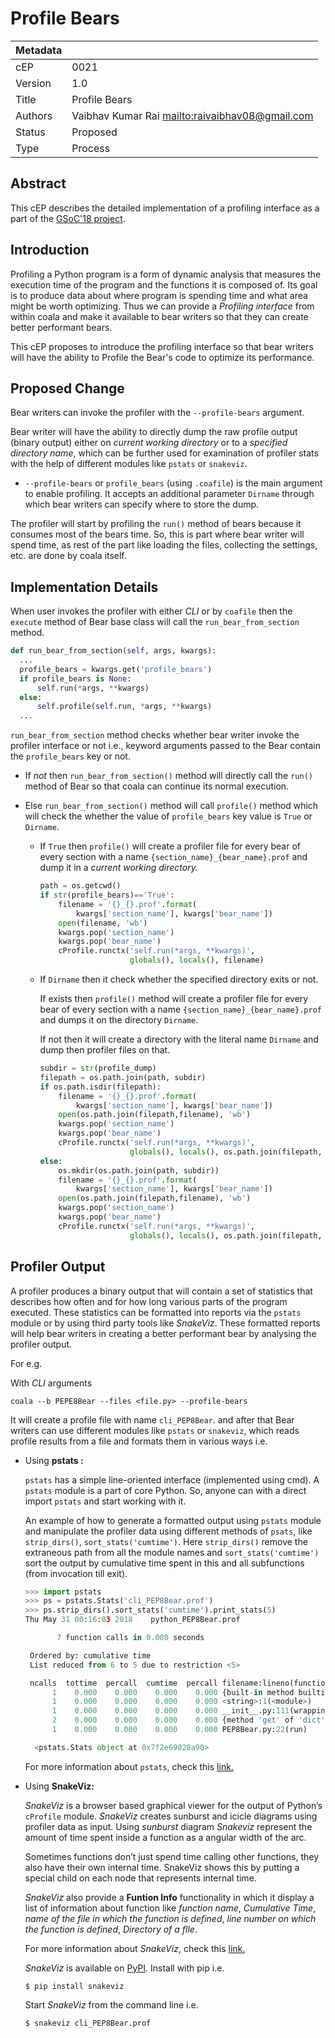 # Profile Bears

| Metadata |                                                   |
| -------- | ------------------------------------------------- |
| cEP      | 0021                                              |
| Version  | 1.0                                               |
| Title    | Profile Bears                                     |
| Authors  | Vaibhav Kumar Rai <mailto:raivaibhav08@gmail.com> |
| Status   | Proposed                                          |
| Type     | Process                                           |

## Abstract

This cEP describes the detailed implementation of a profiling interface as a
part of the
[GSoC'18 project](https://summerofcode.withgoogle.com/projects/#6109762077327360).

## Introduction

Profiling a Python program is a form of dynamic analysis that measures the
execution time of the program and the functions it is composed of. Its goal is
to produce data about where program is spending time and what area might
be worth optimizing. Thus we can provide a *Profiling interface* from within
coala and make it available to bear writers so that they can create better
performant bears.

This cEP proposes to introduce the profiling interface so that bear writers
will have the ability to Profile the Bear's code to optimize its
performance.

## Proposed Change

Bear writers can invoke the profiler with the `--profile-bears` argument.

Bear writer will have the ability to directly dump the raw
profile output (binary output) either on *current working directory* or to a
*specified directory name*, which can be further used for examination
of profiler stats with the help of different modules like
`pstats` or `snakeviz`.

- `--profile-bears` or `profile_bears` (using `.coafile`) is the main
  argument to enable profiling. It accepts an additional parameter
  `Dirname` through which bear writers can specify where to store the dump.

The profiler will start by profiling the `run()` method of bears
because it consumes most of the bears time. So, this is part where bear writer
will spend time, as rest of the part like loading the files, collecting the
settings, etc. are done by coala itself.

## Implementation Details

When user invokes the profiler with either *CLI* or by `coafile`
then the `execute` method of Bear base class will call the
`run_bear_from_section` method.

```python
def run_bear_from_section(self, args, kwargs):
  ...
  profile_bears = kwargs.get('profile_bears')
  if profile_bears is None:
      self.run(*args, **kwargs)
  else:
      self.profile(self.run, *args, **kwargs)
  ...
```

`run_bear_from_section` method checks whether bear writer invoke the profiler
interface or not i.e., keyword arguments passed to the Bear contain the
`profile_bears` key or not.

- If *not* then `run_bear_from_section()` method will directly call
  the `run()` method of Bear so that coala can continue its normal
  execution.
- Else `run_bear_from_section()` method will call `profile()` method which
  will check the whether the value of `profile_bears` key value is
  `True` or `Dirname`.

  - If `True` then `profile()` will create a profiler file for every
    bear of every section with a name `{section_name}_{bear_name}.prof` and
    dump it in a *current working directory.*

    ```python
    path = os.getcwd()
    if str(profile_bears)=='True':
        filename = '{}_{}.prof'.format(
            kwargs['section_name'], kwargs['bear_name'])
        open(filename, 'wb')
        kwargs.pop('section_name')
        kwargs.pop('bear_name')
        cProfile.runctx('self.run(*args, **kwargs)',
                        globals(), locals(), filename)
    ```

  - If `Dirname` then it check whether the specified directory exits or not.

    If exists then `profile()` method will create a profiler file for
    every bear of every section with a name `{section_name}_{bear_name}.prof`
    and dumps it on the directory `Dirname`.

    If not then it will create a directory with the literal name `Dirname` and
    dump then profiler files on that.

    ```python
    subdir = str(profile_dump)
    filepath = os.path.join(path, subdir)
    if os.path.isdir(filepath):
        filename = '{}_{}.prof'.format(
            kwargs['section_name'], kwargs['bear_name'])
        open(os.path.join(filepath,filename), 'wb')
        kwargs.pop('section_name')
        kwargs.pop('bear_name')
        cProfile.runctx('self.run(*args, **kwargs)',
                        globals(), locals(), os.path.join(filepath, filename))
    else:
        os.mkdir(os.path.join(path, subdir))
        filename = '{}_{}.prof'.format(
            kwargs['section_name'], kwargs['bear_name'])
        open(os.path.join(filepath,filename), 'wb')
        kwargs.pop('section_name')
        kwargs.pop('bear_name')
        cProfile.runctx('self.run(*args, **kwargs)',
                        globals(), locals(), os.path.join(filepath, filename))
    ```

## Profiler Output

A profiler produces a binary output that will contain a set of statistics that
describes how often and for how long various parts of the program executed.
These statistics can be formatted into reports via the `pstats` module or
by using third party tools like *SnakeViz*.
These formatted reports will help bear writers in creating a better
performant bear by analysing the profiler output.

For e.g.

With *CLI* arguments

```console
coala --b PEPE8Bear --files <file.py> --profile-bears
```

It will create a profile file with name `cli_PEP8Bear`.
and after that Bear writers can use different modules like
`pstats` or `snakeviz`, which reads profile results from a
file and formats them in various ways i.e.

- Using **pstats :**

  `pstats` has a simple line-oriented interface (implemented using cmd).
  A `pstats` module is a part of core Python.
  So, anyone can with a direct import `pstats` and start working with it.

  An example of how to generate a formatted output using `pstats` module
  and manipulate the profiler data using different methods of `psats`, like
  `strip_dirs()`, `sort_stats('cumtime')`. Here `strip_dirs()` remove the
  extraneous path from all the module names and `sort_stats('cumtime')` sort
  the output by cumulative time spent in this and all subfunctions
  (from invocation till exit).

  ```python
  >>> import pstats
  >>> ps = pstats.Stats('cli_PEP8Bear.prof')
  >>> ps.strip_dirs().sort_stats('cumtime').print_stats(5)
  Thu May 31 00:16:03 2018    python_PEP8Bear.prof

         7 function calls in 0.000 seconds

   Ordered by: cumulative time
   List reduced from 6 to 5 due to restriction <5>

   ncalls  tottime  percall  cumtime  percall filename:lineno(function)
        1    0.000    0.000    0.000    0.000 {built-in method builtins.exec}
        1    0.000    0.000    0.000    0.000 <string>:1(<module>)
        1    0.000    0.000    0.000    0.000 __init__.py:111(wrapping_function)
        2    0.000    0.000    0.000    0.000 {method 'get' of 'dict' objects}
        1    0.000    0.000    0.000    0.000 PEP8Bear.py:22(run)

    <pstats.Stats object at 0x7f2e69028a90>
  ```

  For more information about `pstats`, check
  this [link.](https://docs.python.org/2/library/profile.html#module-pstats)

- Using **SnakeViz:**

  *SnakeViz* is a browser based graphical viewer for the output of
  Python’s `cProfile` module. *SnakeViz* creates sunburst and icicle diagrams
  using profiler data as input. Using *sunburst* diagram *Snakeviz*
  represent the amount of time spent inside a function as a angular width
  of the arc.

  Sometimes functions don’t just spend time calling other functions, they also
  have their own internal time. SnakeViz shows this by putting a special child
  on each node that represents internal time.

  *SnakeViz* also provide a **Funtion Info** functionality in which it
  display a list of information about function like *function name*,
  *Cumulative Time*, *name of the file in which the function is defined*,
  *line number on which the function is defined*, *Directory of a flle*.

  For more information about *SnakeViz*,
  check this [link.](https://jiffyclub.github.io/snakeviz/)

   *SnakeViz* is available
  on [PyPI](https://pypi.org/project/snakeviz/). Install with pip i.e.

  ```console
  $ pip install snakeviz
  ```

  Start *SnakeViz* from the command line i.e.

  ```console
  $ snakeviz cli_PEP8Bear.prof
  ```
